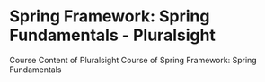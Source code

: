 # Spring Framework: Spring Fundamentals - Pluralsight
 Course Content of Pluralsight Course of Spring Framework: Spring Fundamentals

